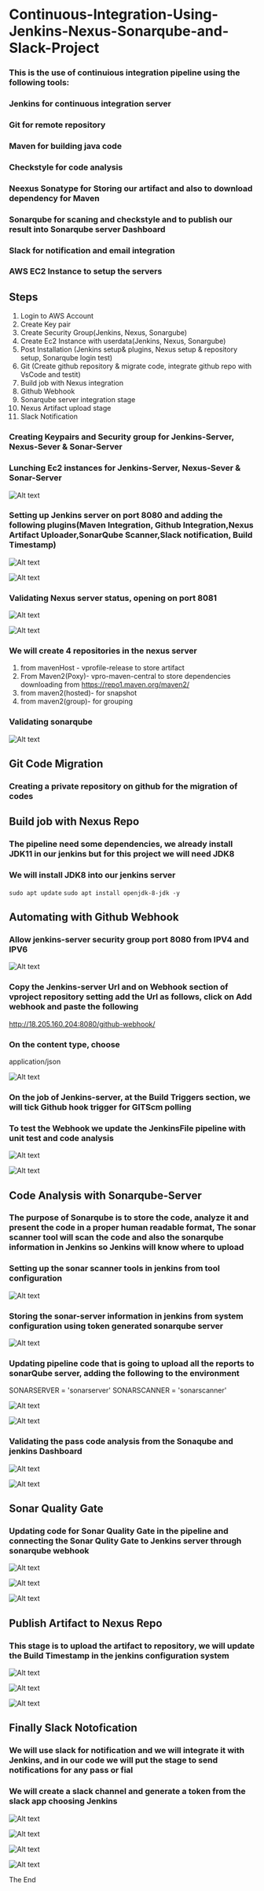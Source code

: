 # Continuous-Integration-Using-Jenkins-Nexus-Sonarqube-and-Slack-Project
### This is the use of continuious integration pipeline using the following tools:
### Jenkins for continuous integration server
### Git for remote repository
### Maven for building java code
### Checkstyle for code analysis
### Neexus Sonatype for Storing our artifact and also to download dependency for Maven
### Sonarqube for scaning and checkstyle and to publish our result into Sonarqube server Dashboard
### Slack for notification and email integration
### AWS EC2 Instance to setup the servers

## Steps
1. Login to AWS Account
2. Create Key pair
3. Create Security Group(Jenkins, Nexus, Sonargube)
4. Create Ec2 Instance with userdata(Jenkins, Nexus, Sonargube)
5. Post Installation (Jenkins setup& plugins, Nexus setup & repository setup, Sonarqube login test)
6. Git (Create github repository & migrate code, integrate github repo with VsCode and testit)
7. Build job with Nexus integration
8. Github Webhook
9. Sonarqube server integration stage
10. Nexus Artifact upload stage
11. Slack Notification

### Creating Keypairs and Security group for Jenkins-Server, Nexus-Sever & Sonar-Server

### Lunching Ec2 instances for Jenkins-Server, Nexus-Sever & Sonar-Server

![Alt text](<images/ec2 inst.png>)

### Setting up Jenkins server on port 8080 and adding the following plugins(Maven Integration, Github Integration,Nexus Artifact Uploader,SonarQube Scanner,Slack notification, Build Timestamp)

![Alt text](images/jenkn.png)

![Alt text](<images/Screenshot 2023-10-17 175146.png>)

### Validating Nexus server status, opening on port 8081

![Alt text](<images/nexus 1.png>)

![Alt text](images/nexus2.png)

### We will create 4 repositories in the nexus server
1. from mavenHost - vprofile-release to store artifact
2. From Maven2(Poxy)- vpro-maven-central to store dependencies downloading from https://repo1.maven.org/maven2/
3. from maven2(hosted)- for snapshot
4. from maven2(group)- for grouping 

### Validating sonarqube

![Alt text](images/sonar.png)

## Git Code Migration

### Creating a private repository on github for the migration of codes

## Build job with Nexus Repo

### The pipeline need some dependencies, we already install JDK11 in our jenkins but for this project we will need JDK8

### We will install JDK8 into our jenkins server

`sudo apt update`
`sudo apt install openjdk-8-jdk -y`

## Automating with Github Webhook

### Allow jenkins-server security group port 8080 from IPV4 and IPV6

![Alt text](images/secu.png)

### Copy the Jenkins-server Url and on Webhook section of vproject repository setting add the Url as follows, click on Add webhook and paste the following 

http://18.205.160.204:8080/github-webhook/

### On the content type, choose 
application/json

![Alt text](images/webhook.png)

### On the job of Jenkins-server, at the Build Triggers section, we will tick Github hook trigger for GITScm polling


### To test the Webhook we update the JenkinsFile pipeline with unit test and code analysis

![Alt text](images/replace.png)

![Alt text](images/suu2.png)

## Code Analysis with Sonarqube-Server 
### The purpose of Sonarqube is to store the code, analyze it and present the code in a proper human readable format, The sonar scanner tool will scan the code and also the sonarqube information in Jenkins so Jenkins will know where to upload

### Setting up the sonar scanner tools in jenkins from tool configuration

![Alt text](images/sonarscanner.png)

### Storing the sonar-server information in jenkins from system configuration using token generated sonarqube server

![Alt text](<images/Screenshot 2023-10-18 120009.png>)

### Updating pipeline code that is going to upload all the reports to sonarQube server, adding the following to the environment
SONARSERVER = 'sonarserver'
SONARSCANNER = 'sonarscanner'

![Alt text](images/pipe222.png)

![Alt text](images/suee3.png)

### Validating the pass code analysis from the Sonaqube and jenkins Dashboard

![Alt text](images/passed.png)

![Alt text](images/jenkinsPaased.png)

## Sonar Quality Gate
### Updating code for Sonar Quality Gate in the pipeline and connecting the Sonar Qulity Gate to Jenkins server through sonarqube webhook

![Alt text](images/SanarGate.png)


![Alt text](images/sonaQuality.png)

![Alt text](images/Complete.png)


## Publish Artifact to Nexus Repo

### This stage is to upload the artifact to repository, we will update the Build Timestamp in the jenkins configuration system

![Alt text](images/nexeuatifact.png)

![Alt text](<images/Upload atifact.png>)

![Alt text](images/NexusArtifact.png)

## Finally Slack Notofication

### We will use slack for notification and we will integrate it with Jenkins, and in our code we will put the stage to send notifications for any pass or fial

### We will create a slack channel and generate a token from the slack app choosing Jenkins

![Alt text](images/slackjenkins.png)

![Alt text](images/slacksuss222.png)

![Alt text](<images/Screenshot slack.png>)

![Alt text](<images/Continuous Integration Using Jenkins,Nexus,Sonarqube& Slack.png>)

The End